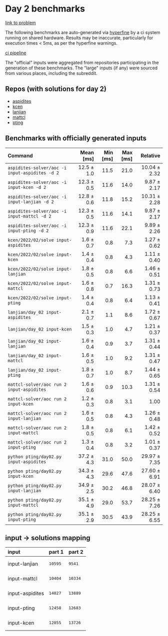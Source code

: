 # Day 2 benchmarks

[link to problem](http://adventofcode.com/2022/day/2)

The following benchmarks are auto-generated via [hyperfine](https://github.com/sharkdp/hyperfine) by a ci system running on shared hardware. Results may be inaccurate, particularly for execution times < 5ms, as per the hyperfine warnings.

[ci pipeline](http://ci.papercode.net:8080/teams/aoc2022/pipelines/aoc-compare-2022)

The "official" inputs were aggregated from repositories participating in the generation of these benchmarks. The "large" inputs (if any) were sourced from various places, including the subreddit.

## Repos (with solutions for day 2)


- [aspidites](https://github.com/aspidites/aoc2022)
- [kcen](https://github.com/kcen/AdventOfCode)
- [lanjian](https://github.com/LanJian/aoc-2022)
- [mattcl](https://github.com/mattcl/aoc2022)
- [pting](https://github.com/pting/aoc2022)

## Benchmarks with officially generated inputs
| Command | Mean [ms] | Min [ms] | Max [ms] | Relative |
|:---|---:|---:|---:|---:|
| `aspidites-solver/aoc -i input-aspidites -d 2` | 12.5 ± 1.0 | 11.5 | 21.0 | 10.04 ± 2.32 |
| `aspidites-solver/aoc -i input-kcen -d 2` | 12.3 ± 0.5 | 11.6 | 14.0 | 9.87 ± 2.17 |
| `aspidites-solver/aoc -i input-lanjian -d 2` | 12.8 ± 0.6 | 11.8 | 15.2 | 10.31 ± 2.28 |
| `aspidites-solver/aoc -i input-mattcl -d 2` | 12.3 ± 0.5 | 11.6 | 14.1 | 9.87 ± 2.17 |
| `aspidites-solver/aoc -i input-pting -d 2` | 12.3 ± 0.9 | 11.6 | 22.1 | 9.89 ± 2.26 |
| `kcen/2022/02/solve input-aspidites` | 1.6 ± 0.7 | 0.8 | 7.3 | 1.27 ± 0.62 |
| `kcen/2022/02/solve input-kcen` | 1.4 ± 0.4 | 0.8 | 4.3 | 1.11 ± 0.40 |
| `kcen/2022/02/solve input-lanjian` | 1.8 ± 0.5 | 0.8 | 6.6 | 1.46 ± 0.51 |
| `kcen/2022/02/solve input-mattcl` | 1.6 ± 0.8 | 0.7 | 16.3 | 1.31 ± 0.73 |
| `kcen/2022/02/solve input-pting` | 1.4 ± 0.4 | 0.8 | 6.4 | 1.13 ± 0.41 |
| `lanjian/day_02 input-aspidites` | 2.1 ± 0.7 | 1.1 | 8.6 | 1.72 ± 0.67 |
| `lanjian/day_02 input-kcen` | 1.5 ± 0.3 | 1.0 | 4.7 | 1.21 ± 0.37 |
| `lanjian/day_02 input-lanjian` | 1.6 ± 0.4 | 0.9 | 3.7 | 1.31 ± 0.44 |
| `lanjian/day_02 input-mattcl` | 1.6 ± 0.5 | 1.0 | 9.2 | 1.31 ± 0.47 |
| `lanjian/day_02 input-pting` | 1.8 ± 0.7 | 1.0 | 8.7 | 1.44 ± 0.65 |
| `mattcl-solver/aoc run 2 input-aspidites` | 1.6 ± 0.6 | 0.9 | 10.3 | 1.31 ± 0.54 |
| `mattcl-solver/aoc run 2 input-kcen` | 1.2 ± 0.3 | 0.8 | 3.1 | 1.00 |
| `mattcl-solver/aoc run 2 input-lanjian` | 1.6 ± 0.5 | 0.8 | 4.3 | 1.26 ± 0.48 |
| `mattcl-solver/aoc run 2 input-mattcl` | 1.8 ± 0.5 | 0.8 | 6.1 | 1.42 ± 0.52 |
| `mattcl-solver/aoc run 2 input-pting` | 1.3 ± 0.4 | 0.8 | 3.2 | 1.01 ± 0.37 |
| `python pting/day02.py input-aspidites` | 37.2 ± 4.3 | 31.0 | 50.0 | 29.97 ± 7.35 |
| `python pting/day02.py input-kcen` | 34.3 ± 4.3 | 29.6 | 47.6 | 27.60 ± 6.91 |
| `python pting/day02.py input-lanjian` | 34.9 ± 2.5 | 30.2 | 46.8 | 28.07 ± 6.40 |
| `python pting/day02.py input-mattcl` | 35.1 ± 4.9 | 29.0 | 53.7 | 28.25 ± 7.26 |
| `python pting/day02.py input-pting` | 35.1 ± 2.9 | 30.5 | 43.9 | 28.25 ± 6.55 |

## input -> solutions mapping
|input|part 1|part 2|
|:---|:---|:---|
|input-lanjian|<pre>10595</pre>|<pre>9541</pre>|
|input-mattcl|<pre>10404</pre>|<pre>10334</pre>|
|input-aspidites|<pre>14827</pre>|<pre>13889</pre>|
|input-pting|<pre>12458</pre>|<pre>12683</pre>|
|input-kcen|<pre>12855</pre>|<pre>13726</pre>|
